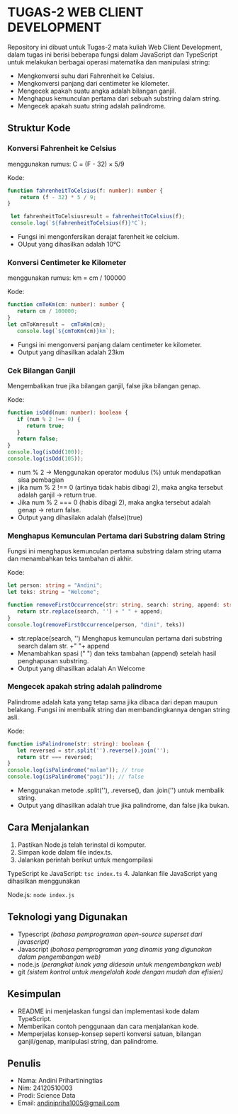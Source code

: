 # TUGAS-2 WEB CLIENT DEVELOPMENT 
Repository ini dibuat untuk Tugas-2 mata kuliah Web Client Development, dalam tugas ini berisi beberapa fungsi dalam JavaScript dan TypeScript untuk melakukan berbagai operasi matematika dan manipulasi string:
- Mengkonversi suhu dari Fahrenheit ke Celsius.
- Mengkonversi panjang dari centimeter ke kilometer.
- Mengecek apakah suatu angka adalah bilangan ganjil.
- Menghapus kemunculan pertama dari sebuah substring dalam string.
- Mengecek apakah suatu string adalah palindrome.

## Struktur Kode
### Konversi Fahrenheit ke Celsius
menggunakan rumus: C = (F - 32) × 5/9

Kode:
```typescript
function fahrenheitToCelsius(f: number): number {
    return (f - 32) * 5 / 9;
}

 let fahrenheitToCelsiusresult = fahrenheitToCelsius(f);
 console.log(`${fahrenheitToCelsius(f)}°C`);
```
- Fungsi ini mengonfersikan derajat farenheit ke celcium.
- OUput yang dihasilkan adalah 10°C

### Konversi Centimeter ke Kilometer
menggunakan rumus: km = cm / 100000

Kode:
```typescript
function cmToKm(cm: number): number {
   return cm / 100000;
}
let cmToKmresult =  cmToKm(cm);
   console.log(`${cmToKm(cm)}km`);
```
- Fungsi ini mengonversi panjang dalam centimeter ke kilometer.
- Output yang dihasilkan adalah 23km

### Cek Bilangan Ganjil
Mengembalikan true jika bilangan ganjil, false jika bilangan genap.

Kode:
```typescript
function isOdd(num: number): boolean {
   if (num % 2 !== 0) {
      return true;
   }
   return false;
}
console.log(isOdd(100));
console.log(isOdd(105));
```
- num % 2 → Menggunakan operator modulus (%) untuk mendapatkan sisa pembagian
- jika num % 2 !== 0 (artinya tidak habis dibagi 2), maka angka tersebut adalah ganjil → return true.
- Jika num % 2 === 0 (habis dibagi 2), maka angka tersebut adalah genap → return false.
- Output yang dihasilakn adalah (false)(true)

### Menghapus Kemunculan Pertama dari Substring dalam String
Fungsi ini menghapus kemunculan pertama substring dalam string utama dan menambahkan teks tambahan di akhir.

Kode:
```typescript
let person: string = "Andini";
let teks: string = "Welcome";

function removeFirstOccurrence(str: string, search: string, append: string): string {
   return str.replace(search, '') + " " + append;
}
console.log(removeFirstOccurrence(person, "dini", teks))
```
- str.replace(search, '')
Menghapus kemunculan pertama dari substring search dalam str.
+" "+ append
- Menambahkan spasi (" ") dan teks tambahan (append) setelah hasil penghapusan substring.
- Output yang dihasilkan adalah An Welcome

### Mengecek apakah string adalah palindrome
Palindrome adalah kata yang tetap sama jika dibaca dari depan maupun belakang. Fungsi ini membalik string dan membandingkannya dengan string asli.

Kode:
```typescript
function isPalindrome(str: string): boolean {
   let reversed = str.split('').reverse().join('');
   return str === reversed;
}
console.log(isPalindrome("malam")); // true
console.log(isPalindrome("pagi")); // false
```
- Menggunakan metode .split(''), .reverse(), dan .join('') untuk membalik string.
- Output yang dihasilkan adalah true jika palindrome, dan false jika bukan.

## Cara Menjalankan
1. Pastikan Node.js telah terinstal di komputer.
2. Simpan kode dalam file index.ts.
3. Jalankan perintah berikut untuk mengompilasi 

TypeScript ke JavaScript: 
 `tsc index.ts`
4. Jalankan file JavaScript yang dihasilkan menggunakan 

Node.js: 
 `node index.js`

## Teknologi yang Digunakan
- Typescript *(bahasa pemprograman open-source superset dari javascript)*
- Javascript *(bahasa pemprograman yang dinamis yang digunakan dalam pengembangan web)*
- node.js *(perangkat lunak yang didesain untuk mengembangkan web)*
- git *(sistem kontrol untuk mengelolah kode dengan mudah dan efisien)*

## Kesimpulan
- README ini menjelaskan fungsi dan implementasi kode dalam TypeScript.
- Memberikan contoh penggunaan dan cara menjalankan kode.
- Memperjelas konsep-konsep seperti konversi satuan, bilangan ganjil/genap, manipulasi string, dan palindrome.

## Penulis
- Nama: Andini Prihartiningtias
- Nim: 24120510003
- Prodi: Science Data
- Email: andinipriha1005@gmail.com
